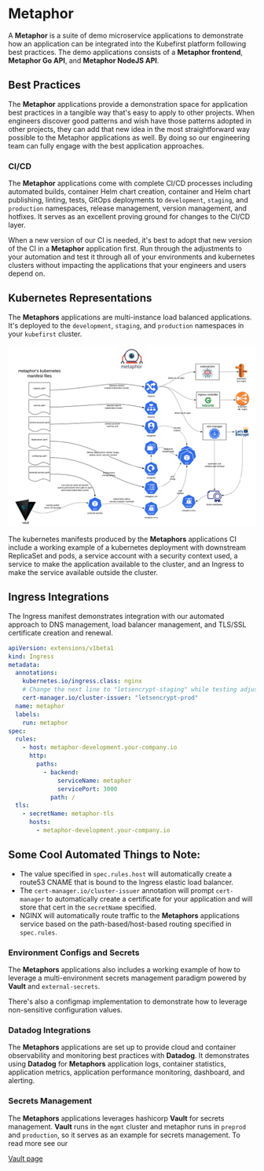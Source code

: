 # Metaphor

A **Metaphor** is a suite of demo microservice applications to demonstrate how an application can be integrated into the 
Kubefirst platform following best practices. The demo applications consists of a **Metaphor frontend**, 
**Metaphor Go API**, and **Metaphor NodeJS API**.

## Best Practices

The **Metaphor** applications provide a demonstration space for application best practices in a tangible way that's 
easy to apply to other projects. When engineers discover good patterns and wish have those patterns adopted in other 
projects, they can add that new idea in the most straightforward way possible to the Metaphor applications as well. By doing so 
our engineering team can fully engage with the best application approaches.

### CI/CD

The **Metaphor** applications come with complete CI/CD processes including automated builds, container Helm chart creation, container 
and Helm chart publishing, linting, tests, GitOps deployments to `development`, `staging`, and `production` namespaces, 
release management, version management, and hotfixes. It serves as an excellent proving ground for changes to the CI/CD layer.

When a new version of our CI is needed, it's best to adopt that new version of the CI in a **Metaphor** application
first. Run through the adjustments to your automation and test it through all of your environments and kubernetes 
clusters without impacting the applications that your engineers and users depend on.

## Kubernetes Representations

The **Metaphors** applications are multi-instance load balanced applications. It's deployed to the `development`, 
`staging`, and `production` namespaces in your `kubefirst` cluster.

![](../img/kubefirst/metaphor/metaphor-kubernetes-manifests.png)

The kubernetes manifests produced by the **Metaphors** applications CI include a working example of a kubernetes 
deployment with downstream ReplicaSet and pods, a service account with a security context used, a service to make the 
application available to the cluster, and an Ingress to make the service available outside the cluster.

## Ingress Integrations

The Ingress manifest demonstrates integration with our automated approach to DNS management, load balancer management, 
and TLS/SSL certificate creation and renewal.

``` yaml
apiVersion: extensions/v1beta1
kind: Ingress
metadata:
  annotations:
    kubernetes.io/ingress.class: nginx
    # Change the next line to "letsencrypt-staging" while testing adjustments, change to "letsencrypt-prod" after confirming LE certificate was issued
    cert-manager.io/cluster-issuer: "letsencrypt-prod"
  name: metaphor
  labels:
    run: metaphor
spec:
  rules:
    - host: metaphor-development.your-company.io
      http:
        paths:
          - backend:
              serviceName: metaphor
              servicePort: 3000
            path: /
  tls:
    - secretName: metaphor-tls
      hosts:
        - metaphor-development.your-company.io
```

## Some Cool Automated Things to Note:

- The value specified in `spec.rules.host` will automatically create a route53 CNAME that is bound to the Ingress elastic load balancer.
- The `cert-manager.io/cluster-issuer` annotation will prompt `cert-manager` to automatically create a certificate for your application and will store that cert in the `secretName` specified.
- NGINX will automatically route traffic to the **Metaphors** applications service based on the path-based/host-based routing specified in `spec.rules`.

### Environment Configs and Secrets

The **Metaphors** applications also includes a working example of how to leverage a multi-environment secrets management 
paradigm powered by **Vault** and `external-secrets`.

There's also a configmap implementation to demonstrate how to leverage non-sensitive configuration values.

### Datadog Integrations

The **Metaphors** applications are set up to provide cloud and container observability and monitoring best practices 
with **Datadog**. It demonstrates using **Datadog** for **Metaphors** application logs, container statistics, application 
metrics, application performance monitoring, dashboard, and alerting.

### Secrets Management

The **Metaphors** applications leverages hashicorp **Vault** for secrets management. **Vault** runs in the `mgmt` cluster 
and metaphor runs in `preprod` and `production`, so it serves as an example for secrets management. To read more see our 

[//]: # (todo: fix link)
[Vault page](../kubefirst/gitlab/vault.md)
